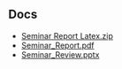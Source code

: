 ## Docs
* [Seminar Report Latex.zip](https://github.com/yogeshkanwade21/STC-sem5/files/13759150/Seminar.Report.Latex.zip)
* [Seminar_Report.pdf](https://github.com/yogeshkanwade21/STC-sem5/files/13759151/Seminar_Report.pdf)
* [Seminar_Review.pptx](https://github.com/yogeshkanwade21/STC-sem5/files/13759152/Seminar_Review.pptx)
